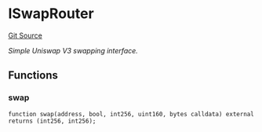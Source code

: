 # ISwapRouter
[Git Source](https://github.com/NaniDAO/ie/blob/b0475e5d66a2a8d1371056df9a3f0ad75b1b4d99/src/IE.sol)

*Simple Uniswap V3 swapping interface.*


## Functions
### swap


```solidity
function swap(address, bool, int256, uint160, bytes calldata) external returns (int256, int256);
```

